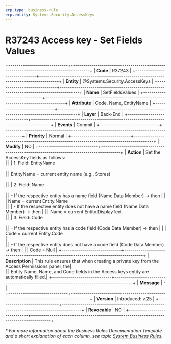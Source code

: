 ```yaml
---
erp.type: business-rule
erp.entity: Systems.Security.AccessKeys
---
```


# R37243 Access key - Set Fields Values
+-----------------------------+---------------------------------------------------------------------------------------+
| **Code**                    | R37243                                                                                |
+-----------------------------+---------------------------------------------------------------------------------------+
| **Entity**                  | @Systems.Security.AccessKeys                                                          |
+-----------------------------+---------------------------------------------------------------------------------------+
| **Name**                    | SetFieldsValues                                                                       |
+-----------------------------+---------------------------------------------------------------------------------------+
| **Attribute**               | Code, Name, EntityName                                                                |
+-----------------------------+---------------------------------------------------------------------------------------+
| **Layer**                   | Back-End                                                                              |
+-----------------------------+---------------------------------------------------------------------------------------+
| **Events**                  | Commit                                                                                |
+-----------------------------+---------------------------------------------------------------------------------------+
| **Priority**                | Normal                                                                                |
+-----------------------------+---------------------------------------------------------------------------------------+
| **Modify**                  | NO                                                                                    |
+-----------------------------+---------------------------------------------------------------------------------------+
| **Action**                  | Set the AccessKey fields as follows: <br>                                             |
|                             | 1.	Field: EntityName <br>                                                           
|                             | EntityName = current entity name (e.g., Stores) <br></br>                             |
|                             | 2.	Field: Name <br>                                                                 
|                             | \-	If the respective entity has a name field (Name Data Member) -> then              |
|                             | Name = current Entity.Name <br>                                                       |
|                             | \- If the respective entity does not have a name field (Name Data Member) -> then     |
|                             | Name = current Entity.DisplayText <br>                                                |
|                             | 3.	Field: Code <br>                                                                  
|                             |	\- If the respective entity has a code field (Code Data Member) -> then               |
|                             | Code = current Entity.Code <br>                                                       |                                   
|                             | \- If the respective entity does not have a code field (Code Data Member) -> then     |
|                             | Code = Null                                                                           |
+-----------------------------+---------------------------------------------------------------------------------------+
| **Description**             | This rule ensures that when creating a private key from the Access Permissions panel, the|     
|                             | Entity Name, Name, and Code fields in the Access keys entity are automatically filled.|
+-----------------------------+---------------------------------------------------------------------------------------+
| **Message**                 | \-                                                                                    |                         
+-----------------------------+---------------------------------------------------------------------------------------+
| **Version**                 | Introduced: v.25                                                                      |
+-----------------------------+---------------------------------------------------------------------------------------+
| **Revocable**               | NO                                                                                    |
+-----------------------------+---------------------------------------------------------------------------------------+

*\* For more information about the Business Rules Documentation Template and a short explanation of each column, see
topic [System Business Rules](../templates/template-description-system-business-rules.md).*
